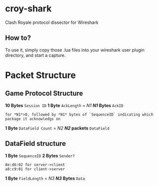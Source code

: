 # croy-shark
Clash Royale protocol dissector for Wireshark

## How to?
To use it, simply copy those .lua files into your wireshark user plugin directory, and start a capture.

# Packet Structure

## Game Protocol Structure

**10 Bytes** `Session ID`
**1 Byte** `AckLength` = *N1*
***N1* Bytes** `AckID`

    for *N1*>0, followed by *N1* bytes of `SequenceID` indicating which package it acknowledgs on

**1 Byte** `DataField Count` = *N2*
***N2* packets** `DataField`

## DataField structure
**1 Byte** `SequenceID`
**2 Bytes** `Sender?` 

    8e:d6:02 for server->client
    a8:c9:01 for client->server

**1 Byte** `FieldLength` = *N3*
***N3* Bytes** `Data`
